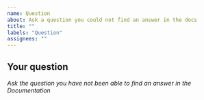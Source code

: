 ```yaml
---
name: Question
about: Ask a question you could not find an answer in the docs
title: ""
labels: "Question"
assignees: ""
---
```


## Your question

_Ask the question you have not been able to find an answer in the Documentation_
